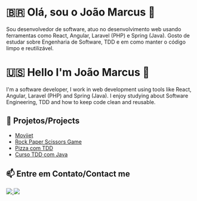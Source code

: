 # 🇧🇷 Olá, sou o João Marcus 👋
Sou desenvolvedor de software, atuo no desenvolvimento web usando ferramentas como React, Angular, Laravel (PHP) e Spring (Java). Gosto de estudar sobre Engenharia de Software, TDD e em como manter o código limpo e reutilizável.

# 🇺🇸 Hello I'm João Marcus 👋
I'm a software developer, I work in web development using tools like React, Angular, Laravel (PHP) and Spring (Java). I enjoy studying about Software Engineering, TDD and how to keep code clean and reusable.


## :construction: Projetos/Projects 
* [Moviiet](https://github.com/Joaom123/moviee)
* [Rock Paper Scissors Game](https://github.com/Joaom123/rock-paper-scissors)
* [Pizza com TDD](https://github.com/Joaom123/pizza-tdd)
* [Curso TDD com Java](https://github.com/Joaom123/TDD-Desenvolvimento-de-Software-Guiado-por-Testes)

## :mailbox: Entre em Contato/Contact me
<div>
    <a target='_blank' href="https://www.linkedin.com/in/joaomarcusmr">
        <img src="https://img.shields.io/badge/LinkedIn-0077B5?style=for-the-badge&logo=linkedin&logoColor=white">
    </a>
    <a target='_blank' href="https://dev.to/joaom123">
        <img src="https://img.shields.io/badge/dev.to-0A0A0A?style=for-the-badge&logo=dev-dot-to&logoColor=white">
    </a>
</div>
